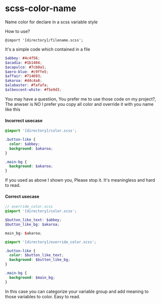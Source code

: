 # scss-color-name
Name color for declare in a scss variable style

How to use? 
```
@import '[directory]/filename.scss';
```


It's a simple code which contained in a file

```scss
$abbey: #4c4f56;
$acadia: #1b1404;
$acapulco: #7cb0a1;
$aero-blue: #c9ffe5;
$affair: #714693;
$akaroa: #d4c4a8;
$alabaster: #fafafa;
$albescent-white: #f5e9d3;
```

You may have a questiion, You prefer me to use those code on my project?, The anwser is NO I prefer you copy all color and override it with you name like this 

#### Incorrect usecase
```scss
@import '[directory]/color.scss';

.button-like { 
  color: $abbey;
  background: $akaroa;
}

.main-bg { 
  background: $akaroa;
}
```

If you used as above I shown you, Please stop it. It's meaningless and hard to read.

#### Correct usecase 

```scss
// override_color.scss
@import '[directory]/color.scss';

$button_like_text: $abbey;
$button_like_bg: $akaroa;

main_bg: $akaroa;
```


```scss
@import '[directory]/override_color.scss';

.button-like { 
  color: $button_like_text;
  background: $button_like_bg;
}

.main-bg { 
  background: $main_bg;
}
```

In this case you can categorize your variable group and add meaning to those variables to color. Easy to read.
